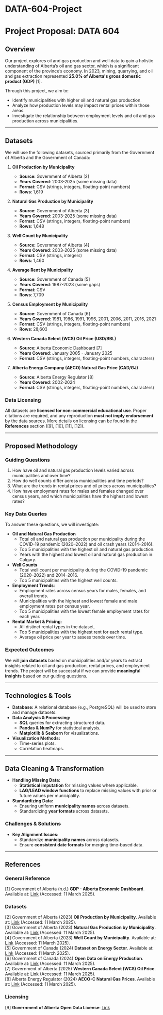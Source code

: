 # DATA-604-Project

# Project Proposal: DATA 604

## Overview
Our project explores oil and gas production and well data to gain a holistic understanding of Alberta’s oil and gas sector, which is a significant component of the province’s economy. In 2023, mining, quarrying, and oil and gas extraction represented **25.0% of Alberta's gross domestic product (GDP)** [1]. 

Through this project, we aim to:
- Identify municipalities with higher oil and natural gas production.
- Analyze how production levels may impact rental prices within those areas.
- Investigate the relationship between employment levels and oil and gas production across municipalities.

---

## Datasets

We will use the following datasets, sourced primarily from the Government of Alberta and the Government of Canada:

1. **Oil Production by Municipality**  
   - **Source**: Government of Alberta [2]  
   - **Years Covered**: 2003-2025 (some missing data)  
   - **Format**: CSV (strings, integers, floating-point numbers)  
   - **Rows**: 1,619  

2. **Natural Gas Production by Municipality**  
   - **Source**: Government of Alberta [3]  
   - **Years Covered**: 2003-2025 (some missing data)  
   - **Format**: CSV (strings, integers, floating-point numbers)  
   - **Rows**: 1,648  

3. **Well Count by Municipality**  
   - **Source**: Government of Alberta [4]  
   - **Years Covered**: 2003-2025 (some missing data)  
   - **Format**: CSV (strings, integers)  
   - **Rows**: 1,460  

4. **Average Rent by Municipality**  
   - **Source**: Government of Canada [5]  
   - **Years Covered**: 1987-2023 (some gaps)  
   - **Format**: CSV  
   - **Rows**: 7,709  

5. **Census Employment by Municipality**  
   - **Source**: Government of Canada [6]  
   - **Years Covered**: 1981, 1986, 1991, 1996, 2001, 2006, 2011, 2016, 2021  
   - **Format**: CSV (strings, integers, floating-point numbers)  
   - **Rows**: 28,603  

6. **Western Canada Select (WCS) Oil Price (USD/BBL)**  
   - **Source**: Alberta Economic Dashboard [7]  
   - **Years Covered**: January 2005 - January 2025  
   - **Format**: CSV (strings, integers, floating-point numbers, characters)  

7. **Alberta Energy Company (AECO) Natural Gas Price (CAD/GJ)**  
   - **Source**: Alberta Energy Regulator [8]  
   - **Years Covered**: 2002-2024  
   - **Format**: CSV (strings, integers, floating-point numbers, characters)  

### Data Licensing  
All datasets are **licensed for non-commercial educational use**. Proper citations are required, and any reproduction **must not imply endorsement** by the data sources. More details on licensing can be found in the **References** section ([9], [10], [11], [12]).

---

## Proposed Methodology

### Guiding Questions
1. How have oil and natural gas production levels varied across municipalities and over time?
2. How do well counts differ across municipalities and time periods?
3. What are the trends in rental prices and oil prices across municipalities?
4. How have employment rates for males and females changed over census years, and which municipalities have the highest and lowest rates?

### Key Data Queries
To answer these questions, we will investigate:
- **Oil and Natural Gas Production**
     - Total oil and natural gas production per municipality during the COVID-19 pandemic (2020–2022) and oil crash years (2014–2016).
     - Top 5 municipalities with the highest oil and natural gas production.
     - Years with the highest and lowest oil and natural gas production in Calgary.
- **Well Counts**
     - Total well count per municipality during the COVID-19 pandemic (2020–2022) and 2014–2016.
     - Top 5 municipalities with the highest well counts.
- **Employment Trends**:
  - Employment rates across census years for males, females, and overall trends.
  - Municipalities with the highest and lowest female and male employment rates per census year.
  - Top 5 municipalities with the lowest female employment rates for each year.
- **Rental Market & Pricing**:
  - All distinct rental types in the dataset.
  - Top 5 municipalities with the highest rent for each rental type.
  - Average oil price per year to assess trends over time.

### Expected Outcomes
We will **join datasets** based on municipalities and/or years to extract insights related to oil and gas production, rental prices, and employment trends. The project will be successful if we can provide **meaningful insights** based on our guiding questions.

---

## Technologies & Tools
- **Database:** A relational database (e.g., PostgreSQL) will be used to store and manage datasets.
- **Data Analysis & Processing:**  
  - **SQL** queries for extracting structured data.  
  - **Pandas & NumPy** for statistical analysis.  
  - **Matplotlib & Seaborn** for visualizations.  
- **Visualization Methods:**  
  - Time-series plots.  
  - Correlation heatmaps.  

---

## Data Cleaning & Transformation
- **Handling Missing Data:**  
  - **Statistical imputation** for missing values where applicable.  
  - **LAG/LEAD window functions** to replace missing values with prior or future values per municipality.
- **Standardizing Data:**  
  - Ensuring uniform **municipality names** across datasets.  
  - Standardizing **year formats** across datasets.  

### Challenges & Solutions
- **Key Alignment Issues:**  
  - Standardize **municipality names** across datasets.  
  - Ensure **consistent date formats** for merging time-based data.

---

## References

### General Reference
[1] Government of Alberta (n.d.) **GDP - Alberta Economic Dashboard**. Available at: [Link](https://economicdashboard.alberta.ca/topics/gdp/) (Accessed: 11 March 2025).

### Datasets
[2] Government of Alberta (2023) **Oil Production by Municipality**. Available at: [Link](https://open.alberta.ca/opendata/oil-production-by-municipality) (Accessed: 11 March 2025).  
[3] Government of Alberta (2023) **Natural Gas Production by Municipality**. Available at: [Link](https://open.alberta.ca/opendata/natural-gas-production-by-municipality) (Accessed: 11 March 2025).  
[4] Government of Alberta (2023) **Well Count by Municipality**. Available at: [Link](https://open.alberta.ca/opendata/well-count-by-municipality) (Accessed: 11 March 2025).  
[5] Government of Canada (2024) **Dataset on Energy Sector**. Available at: [Link](https://open.canada.ca/data/en/dataset/ce3eb3d1-a840-4656-a37f-025ced90bebe/resource/37e49cc1-3179-4c53-b2b5-b541236cffbf) (Accessed: 11 March 2025).  
[6] Government of Canada (2024) **Open Data on Energy Production**. Available at: [Link](https://open.canada.ca/data/en/dataset/a0b2dfea-6f74-4c9e-957f-a63341ff0947) (Accessed: 11 March 2025).  
[7] Government of Alberta (2025) **Western Canada Select (WCS) Oil Price**. Available at: [Link](https://economicdashboard.alberta.ca/dashboard/wcs-oil-price/) (Accessed: 11 March 2025).  
[8] Alberta Energy Regulator (2024) **AECO-C Natural Gas Prices**. Available at: [Link](https://www.aer.ca/data-and-performance-reports/statistical-reports/alberta-energy-outlook-st98/prices-and-capital-expenditure/natural-gas-prices/aeco-c-price) (Accessed: 11 March 2025).  

### Licensing
[9] **Government of Alberta Open Data License**: [Link](https://open.alberta.ca/dataset/93376391-696a-4624-a13a-03cbe2ca553b/resource/52e1d428-2376-4aa7-9a72-9bdfb9f34f05/download/open-government-licence-alberta.pdf)  
